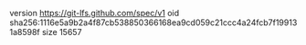 version https://git-lfs.github.com/spec/v1
oid sha256:1116e5a9b2a4f87cb538850366168ea9cd059c21ccc4a24fcb7f199131a8598f
size 15657
